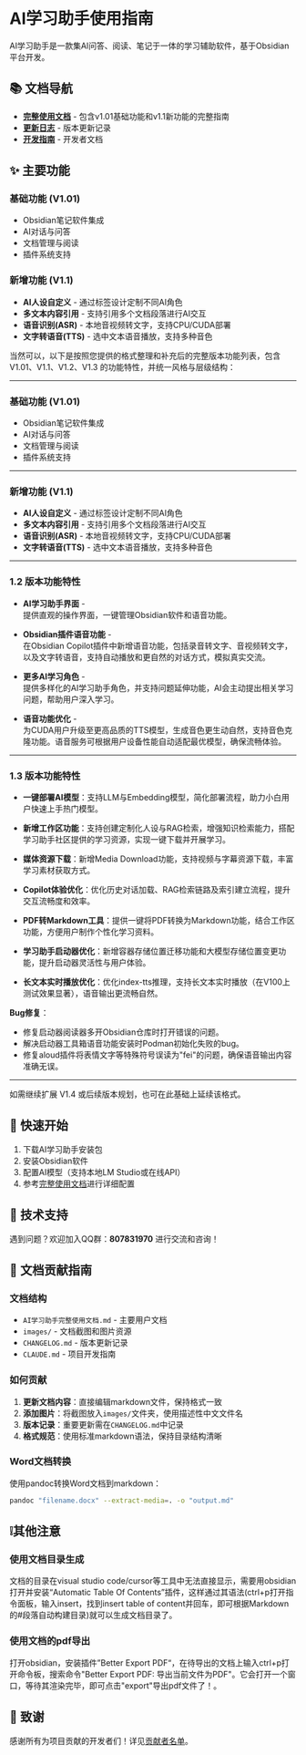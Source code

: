 # AI学习助手使用指南

AI学习助手是一款集AI问答、阅读、笔记于一体的学习辅助软件，基于Obsidian平台开发。

## 📚 文档导航

- **[完整使用文档](./AI学习助手完整使用文档.md)** - 包含v1.01基础功能和v1.1新功能的完整指南
- **[更新日志](./CHANGELOG.md)** - 版本更新记录
- **[开发指南](./CLAUDE.md)** - 开发者文档

## ✨ 主要功能

### 基础功能 (V1.01)
- Obsidian笔记软件集成
- AI对话与问答
- 文档管理与阅读
- 插件系统支持

### 新增功能 (V1.1)
- **AI人设自定义** - 通过标签设计定制不同AI角色
- **多文本内容引用** - 支持引用多个文档段落进行AI交互
- **语音识别(ASR)** - 本地音视频转文字，支持CPU/CUDA部署
- **文字转语音(TTS)** - 选中文本语音播放，支持多种音色


当然可以，以下是按照您提供的格式整理和补充后的完整版本功能列表，包含 V1.01、V1.1、V1.2、V1.3 的功能特性，并统一风格与层级结构：

---

### 基础功能 (V1.01)  
- Obsidian笔记软件集成  
- AI对话与问答  
- 文档管理与阅读  
- 插件系统支持  

---

### 新增功能 (V1.1)  
- **AI人设自定义** - 通过标签设计定制不同AI角色  
- **多文本内容引用** - 支持引用多个文档段落进行AI交互  
- **语音识别(ASR)** - 本地音视频转文字，支持CPU/CUDA部署  
- **文字转语音(TTS)** - 选中文本语音播放，支持多种音色  

---

### 1.2 版本功能特性  

- **AI学习助手界面** -  
  提供直观的操作界面，一键管理Obsidian软件和语音功能。  

- **Obsidian插件语音功能** -  
  在Obsidian Copilot插件中新增语音功能，包括录音转文字、音视频转文字，以及文字转语音，支持自动播放和更自然的对话方式，模拟真实交流。  

- **更多AI学习角色** -  
  提供多样化的AI学习助手角色，并支持问题延伸功能，AI会主动提出相关学习问题，帮助用户深入学习。  

- **语音功能优化** -  
  为CUDA用户升级至更高品质的TTS模型，生成音色更生动自然，支持音色克隆功能。语音服务可根据用户设备性能自动适配最优模型，确保流畅体验。  

---

### 1.3 版本功能特性  

- **一键部署AI模型**：支持LLM与Embedding模型，简化部署流程，助力小白用户快速上手热门模型。  

- **新增工作区功能**：支持创建定制化人设与RAG检索，增强知识检索能力，搭配学习助手社区提供的学习资源，实现一键下载并开展学习。  

- **媒体资源下载**：新增Media Download功能，支持视频与字幕资源下载，丰富学习素材获取方式。  

- **Copilot体验优化**：优化历史对话加载、RAG检索链路及索引建立流程，提升交互流畅度和效率。  

- **PDF转Markdown工具**：提供一键将PDF转换为Markdown功能，结合工作区功能，方便用户制作个性化学习资料。  

- **学习助手启动器优化**：新增容器存储位置迁移功能和大模型存储位置变更功能，提升启动器灵活性与用户体验。  

- **长文本实时播放优化**：优化index-tts推理，支持长文本实时播放（在V100上测试效果显著），语音输出更流畅自然。  

**Bug修复**：  
- 修复启动器阅读器多开Obsidian仓库时打开错误的问题。  
- 解决启动器工具箱语音功能安装时Podman初始化失败的bug。  
- 修复aloud插件将表情文字等特殊符号误读为"fei"的问题，确保语音输出内容准确无误。  

--- 

如需继续扩展 V1.4 或后续版本规划，也可在此基础上延续该格式。


## 🚀 快速开始

1. 下载AI学习助手安装包
2. 安装Obsidian软件
3. 配置AI模型（支持本地LM Studio或在线API）
4. 参考[完整使用文档](./AI学习助手完整使用文档.md)进行详细配置

## 💬 技术支持

遇到问题？欢迎加入QQ群：**807831970** 进行交流和咨询！

## 📝 文档贡献指南

### 文档结构
- `AI学习助手完整使用文档.md` - 主要用户文档
- `images/` - 文档截图和图片资源
- `CHANGELOG.md` - 版本更新记录
- `CLAUDE.md` - 项目开发指南

### 如何贡献
1. **更新文档内容**：直接编辑markdown文件，保持格式一致
2. **添加图片**：将截图放入`images/`文件夹，使用描述性中文文件名
3. **版本记录**：重要更新需在`CHANGELOG.md`中记录
4. **格式规范**：使用标准markdown语法，保持目录结构清晰

### Word文档转换
使用pandoc转换Word文档到markdown：
```bash
pandoc "filename.docx" --extract-media=. -o "output.md"
```


## ❕其他注意

### 使用文档目录生成

文档的目录在visual studio code/cursor等工具中无法直接显示，需要用obsidian打开并安装“Automatic Table Of Contents”插件，这样通过其语法(ctrl+p打开指令面板，输入insert，找到insert table of content并回车，即可根据Markdown的#段落自动构建目录)就可以生成文档目录了。


### 使用文档的pdf导出

打开obsidian，安装插件”Better Export PDF“，在待导出的文档上输入ctrl+p打开命令板，搜索命令"Better Export PDF: 导出当前文件为PDF"。它会打开一个窗口，等待其渲染完毕，即可点击"export"导出pdf文件了！。

## 🤝 致谢

感谢所有为项目贡献的开发者们！详见[贡献者名单](./AI学习助手完整使用文档.md#感谢)。
